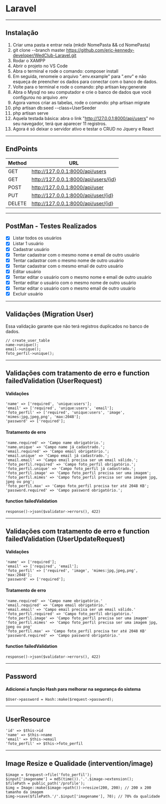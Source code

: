 # Laravel
____

## Instalação
1. Criar uma pasta e entrar nela (mkdir NomePasta && cd NomePasta)
2. git clone --branch master https://github.com/eric-kennedy-developer/WedClub-Laravel.git
3. Rodar o XAMPP
4. Abrir o projeto no VS Code
5. Abra o terminal e rode o comando: composer install
6. Em seguida, renomeie o arquivo ".env.example" para ".env" e não esqueça de preencher os dados para conectar com o banco de dados.
7. Volte para o terminal e rode o comando: php artisan key:generate
8. Abra o Mysql no seu computador e crie o banco de dados que você configurou no arquivo .env
9. Agora vamos criar as tabelas, rode o comando: php artisan migrate
10. php artisan db:seed --class=UserSeeder
11. php artisan serve
12. Aquela testada básica: abra o link "http://127.0.0.1:8000/api/users" no seu navegador, terá que aparecer 11 registros.
13. Agora é só deixar o servidor ativo e testar o CRUD no Jquery e React
___

## EndPoints
Method | URL
------------ | -------------
GET | http://127.0.0.1:8000/api/users
GET | http://127.0.0.1:8000/api/users/{id}
POST | http://127.0.0.1:8000/api/user
PUT | http://127.0.0.1:8000/api/user/{id}
DELETE | http://127.0.0.1:8000/api/user/{id}
___

## PostMan - Testes Realizados
- [x] Listar todos os usuários
- [x] Listar 1 usuário
- [x] Cadastrar usuário
- [x] Tentar cadastrar com o mesmo nome e email de outro usuário
- [x] Tentar cadastrar com o mesmo nome de outro usuário
- [x] Tentar cadastrar com o mesmo email de outro usuário
- [x] Editar usuário
- [x] Tentar editar o usuário com o mesmo nome e email de outro usuário
- [x] Tentar editar o usuário com o mesmo nome de outro usuário
- [x] Tentar editar o usuário com o mesmo email de outro usuário
- [x] Excluir usuário
___

## Validações (Migration User)
Essa validação garante que não terá registros duplicados no banco de dados.
```
// create_user_table
name->unique();
email->unique();
foto_perfil->unique();
```

___

## Validações com tratamento de erro e function failedValidation (UserRequest)

#### Validações

```
'name' => ['required', 'unique:users'];
'email' => ['required', 'unique:users', 'email'];
'foto_perfil' => ['required', 'unique:users', 'image', 'mimes:jpg,jpeg,png', 'max:2048'];
'password' => ['required'];
```

#### Tratamento de erro

```
'name.required' => 'Campo name obrigatório.';
'name.unique' => 'Campo name já cadastrado.';
'email.required' => 'Campo email obrigatório.';
'email.unique' => 'Campo email já cadastrado.';
'email.email' => 'Campo email precisa ser um email válido.';
'foto_perfil.required' => 'Campo foto_perfil obrigatório.';
'foto_perfil.unique' => 'Campo foto_perfil já cadastrado.';
'foto_perfil.image' => 'Campo foto_perfil precisa ser uma imagem';
'foto_perfil.mimes' => 'Campo foto_perfil precisa ser uma imagem jpg, jpeg ou png';
'foto_perfil.max' => 'Campo foto_perfil precisa ter até 2048 KB';
'password.required' => 'Campo password obrigatório.';
```

####  function failedValidation
```
response()->json($validator->errors(), 422)
```
___

## Validações com tratamento de erro e function failedValidation (UserUpdateRequest)

#### Validações

```
'name' => ['required'];
'email' => ['required', 'email'];
'foto_perfil' => ['required', 'image', 'mimes:jpg,jpeg,png', 'max:2048'];
'password' => ['required'];
```

#### Tratamento de erro
```
'name.required' => 'Campo name obrigatório.'
'email.required' => 'Campo email obrigatório.'
'email.email' => 'Campo email precisa ser um email válido.'
'foto_perfil.required' => 'Campo foto_perfil obrigatório.'
'foto_perfil.image' => 'Campo foto_perfil precisa ser uma imagem'
'foto_perfil.mimes' => 'Campo foto_perfil precisa ser uma imagem jpg, jpeg ou png'
'foto_perfil.max' => 'Campo foto_perfil precisa ter até 2048 KB'
'password.required' => 'Campo password obrigatório.'
```

#### function failedValidation
```
response()->json($validator->errors(), 422)
```

___

## Password
#### Adicionei a função Hash para melhorar na segurança do sistema
```
$User->password = Hash::make($request->password);
```
___

## UserResource
```
'id' => $this->id
'name' => $this->name
'email' => $this->email
'foto_perfil' => $this->foto_perfil
```
___

## Image Resize e Qualidade (intervention/image)
```
$image = $request->file('foto_perfil');
$input['imagename'] = md5(time()).'.'.$image->extension();
$filePath = public_path('/profile');
$img = Image::make($image->path())->resize(200, 200); // 200 x 200 tamanho da imagem
$img->save($filePath.'/'.$input['imagename'], 70); // 70% da qualidade
